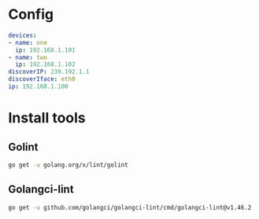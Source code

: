 # Config

```yaml
devices:
- name: one
  ip: 192.168.1.101
- name: two
  ip: 192.168.1.102
discoverIP: 239.192.1.1
discoverIface: eth0
ip: 192.168.1.100
```

# Install tools

## Golint
```sh
go get -u golang.org/x/lint/golint
```

## Golangci-lint
```sh
go get -u github.com/golangci/golangci-lint/cmd/golangci-lint@v1.46.2
```
